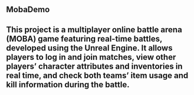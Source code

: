 MobaDemo
---
This project is a multiplayer online battle arena (MOBA) game featuring real-time battles, developed using the Unreal Engine. It allows players to log in and join matches, view other players’ character attributes and inventories in real time, and check both teams’ item usage and kill information during the battle.
---

